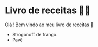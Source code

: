 # Livro de receitas :man_cook:

Olá ! Bem vindo ao meu livro de receitas :wave:

- Strogonoff de frango.
- Pavê
